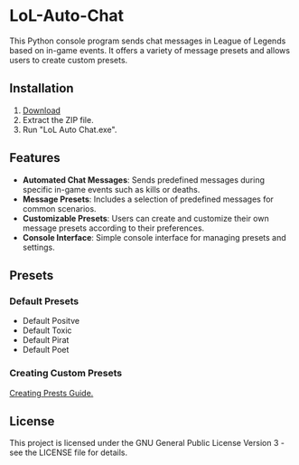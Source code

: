 # LoL-Auto-Chat
This Python console program sends chat messages in League of Legends based on in-game events. It offers a variety of message presets and allows users to create custom presets.

## Installation
1. [Download](https://github.com/xJolux/Lol-Auto-Chat/releases/latest)
2. Extract the ZIP file.
3. Run "LoL Auto Chat.exe".

## Features
- **Automated Chat Messages**: Sends predefined messages during specific in-game events such as kills or deaths.
- **Message Presets**: Includes a selection of predefined messages for common scenarios.
- **Customizable Presets**: Users can create and customize their own message presets according to their preferences.
- **Console Interface**: Simple console interface for managing presets and settings.

## Presets

### Default Presets
- Default Positve
- Default Toxic
- Default Pirat
- Default Poet

### Creating Custom Presets

[Creating Prests Guide.](https://github.com/xJolux/LoL-Auto-Chat/blob/main/CreatingPresetsGuide.md)

## License
This project is licensed under the GNU General Public License Version 3 - see the LICENSE file for details.
